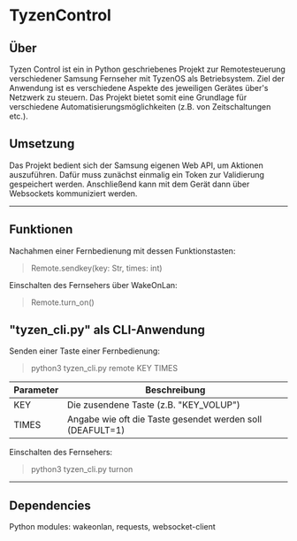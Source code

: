 # TyzenControl

## Über
Tyzen Control ist ein in Python geschriebenes Projekt zur Remotesteuerung verschiedener Samsung Fernseher mit TyzenOS als Betriebsystem. Ziel der Anwendung ist es verschiedene Aspekte des jeweiligen Gerätes über's Netzwerk zu steuern. Das Projekt bietet somit eine Grundlage für verschiedene Automatisierungsmöglichkeiten (z.B. von Zeitschaltungen etc.).

## Umsetzung
Das Projekt bedient sich der Samsung eigenen Web API, um Aktionen auszuführen. Dafür muss zunächst einmalig ein Token zur Validierung gespeichert werden. Anschließend kann mit dem Gerät dann über Websockets kommuniziert werden.

---

## Funktionen
Nachahmen einer Fernbedienung mit dessen Funktionstasten:
> Remote.sendkey(key: Str, times: int)

Einschalten des Fernsehers über WakeOnLan:
> Remote.turn_on()

## "tyzen_cli.py" als CLI-Anwendung
Senden einer Taste einer Fernbedienung:
> python3 tyzen_cli.py remote KEY TIMES

| Parameter | Beschreibung                                              |
|-----------|-----------------------------------------------------------|
| KEY       | Die zusendene Taste (z.B. "KEY_VOLUP")                    |
| TIMES     | Angabe wie oft die Taste gesendet werden soll (DEAFULT=1) |

Einschalten des Fernsehers:
> python3 tyzen_cli.py turnon

---

## Dependencies

Python modules:
wakeonlan, requests, websocket-client

